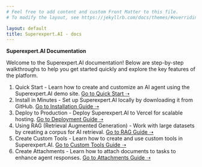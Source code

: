 ```yaml
---
# Feel free to add content and custom Front Matter to this file.
# To modify the layout, see https://jekyllrb.com/docs/themes/#overriding-theme-defaults

layout: default
title: Superexpert.AI - docs
---
```


**Superexpert.AI Documentation**

<div class="intro-text">
Welcome to the Superexpert.AI documentation! Below are step-by-step walkthroughs to help you get started quickly and explore the key features of the platform.
</div>

1. Quick Start - Learn how to create and customize an AI agent using the Superexpert.AI demo site. [Go to Quick Start ➝](/docs/quick-start/)
1. Install in Minutes - Set up Superexpert.AI locally by downloading it from GitHub. [Go to Installation Guide ➝](/docs/install-in-minutes/)
1. Deploy to Production - Deploy Superexpert.AI to Vercel for scalable hosting. [Go to Deployment Guide ➝](/docs/deploy-to-production/)
1. Using RAG (Retrieval Augmented Generation) - Work with large datasets by creating a corpus for AI retrieval. [Go to RAG Guide ➝](/docs/retrieval-augmented-generation)
1. Create Custom Tools - Learn how to create and use custom tools in Superexpert.AI. [Go to Custom Tools Guide ➝](/docs/create-custom-tools)
1. Create Attachments - Learn how to attach documents to tasks to enhance agent responses. [Go to Attachments Guide ➝](/docs/create-attachments/)


